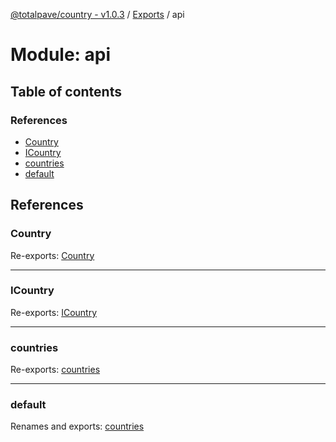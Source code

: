 [@totalpave/country - v1.0.3](../README.md) / [Exports](../modules.md) / api

# Module: api

## Table of contents

### References

- [Country](api.md#country)
- [ICountry](api.md#icountry)
- [countries](api.md#countries)
- [default](api.md#default)

## References

### Country

Re-exports: [Country](../enums/Country.Country-1.md)

___

### ICountry

Re-exports: [ICountry](../interfaces/ICountry.ICountry-1.md)

___

### countries

Re-exports: [countries](countries.md#countries)

___

### default

Renames and exports: [countries](countries.md#countries)
